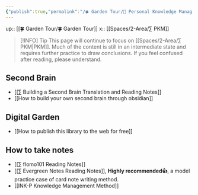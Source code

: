 ```yaml
---
{"publish":true,"permalink":"/🍀 Garden Tour/🧀 Personal Knowledge Management.md","title":"🧀 Personal Knowledge Management","created":"2022-07-18","modified":"2024-06-10","published":"2025-07-09T01:53:26.075+08:00","cssclasses":""}
---
```


up:: [[🍀 Garden Tour/🍀 Garden Tour]]
x:: [[Spaces/2-Area/∑ PKM]]

>[!INFO] Tip
> This page will continue to focus on [[Spaces/2-Area/∑ PKM\|PKM]]. Much of the content is still in an intermediate state and requires further practice to draw conclusions. If you feel confused after reading, please understand.

## Second Brain

- [[∑ Building a Second Brain Translation and Reading Notes]]
- [[How to build your own second brain through obsidian]]

## Digital Garden

- [[How to publish this library to the web for free]]

## How to take notes

- [[∑ flomo101 Reading Notes]]
- [[∑ Evergreen Notes Reading Notes]], **Highly recommended👍**, a model practice case of card note writing method.
- [[INK-P Knowledge Management Method]] 